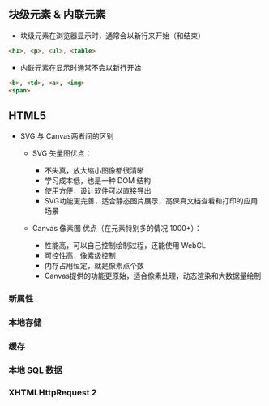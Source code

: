 ## 块级元素 & 内联元素

* 块级元素在浏览器显示时，通常会以新行来开始（和结束）

```html
<h1>, <p>, <ul>, <table>
```

* 内联元素在显示时通常不会以新行开始

```html
<b>, <td>, <a>, <img>
<span>
```

## HTML5

* SVG 与 Canvas两者间的区别

    - SVG 矢量图优点：
        + 不失真，放大缩小图像都很清晰
        + 学习成本低，也是一种 DOM 结构
        + 使用方便，设计软件可以直接导出
        + SVG功能更完善，适合静态图片展示，高保真文档查看和打印的应用场景
    - Canvas 像素图
    优点（在元素特别多的情况 1000+）：
        
        + 性能高，可以自己控制绘制过程，还能使用 WebGL
        + 可控性高，像素级控制
        + 内存占用恒定，就是像素点个数
        + Canvas提供的功能更原始，适合像素处理，动态渲染和大数据量绘制


### 新属性

### 本地存储

### 缓存

### 本地 SQL 数据

### XHTMLHttpRequest 2
